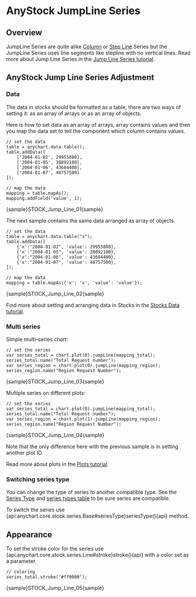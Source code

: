 # AnyStock JumpLine Series

## Overview

JumpLine Series are quite alike [Column](Column) or [Step Line](Step_Line) Series but the JumpLine Series uses line segments like stepline with no vertical lines. Read more about Jump Line Series in the [Jump Line Series tutorial](../../Basic_Charts/Jump_Line_Chart).

## AnyStock Jump Line Series Adjustment
 
### Data

The data in stocks should be formatted as a table, there are two ways of setting it: as an array of arrays or as an array of objects. 

Here is how to set data as an array of arrays, array contains values and then you map the data set to tell the component which column contains values.

```
// set the data
table = anychart.data.table();
table.addData([
    ['2004-01-02', 29955800],
    ['2004-01-05', 38892100],
    ['2004-01-06', 43684400],
    ['2004-01-07', 48757500]
]);

// map the data
mapping = table.mapAs();
mapping.addField('value', 1);
```

{sample}STOCK\_Jump\_Line\_01{sample}

The next sample contains the same data arranged as array of objects.

```
// set the data
table = anychart.data.table("x");
table.addData([
    {'x':"2004-01-02", 'value': 29955800},
    {'x':"2004-01-05", 'value': 38892100},
    {'x':"2004-01-06", 'value': 43684400},
    {'x':"2004-01-07", 'value': 48757500},
]);

// map the data
mapping = table.mapAs({'x': 'x', 'value': 'value'});
```

{sample}STOCK\_Jump\_Line\_02{sample}

Find more about setting and arranging data in Stocks in the [Stocks Data tutorial](../Data).

### Multi series

Simple multi-series chart: 

```
// set the series
var series_total = chart.plot(0).jumpLine(mapping_total);
series_total.name("Total Request number");
var series_region = chart.plot(0).jumpLine(mapping_region);
series_region.name("Region Request Number");
```

{sample}STOCK\_Jump\_Line\_03{sample}

Multiple series on different plots:

```
// set the series
var series_total = chart.plot(0).jumpLine(mapping_total);
series_total.name("Total Request number");
var series_region = chart.plot(1).jumpLine(mapping_region);
series_region.name("Region Request Number");
```

{sample}STOCK\_Jump\_Line\_04{sample}

Note that the only difference here with the previous sample is in setting another plot ID.

Read more about plots in the [Plots tutorial](../Chart_Plots).

### Switching series type

You can change the type of series to another compatible type. See the [Series Type](Series_Type) and [series types table](Supported_Series#list_of_supported_series) to be sure series are compatible.

To switch the series use {api:anychart.core.stock.series.Base#seriesType}seriesType(){api} method.

##  Appearance

To set the stroke color for the series use {api:anychart.core.stock.series.Line#stroke}stroke(){api} with a color set as a parameter.

```
// coloring
series_total.stroke("#ff0000");
```

{sample}STOCK\_Jump\_Line\_05{sample}